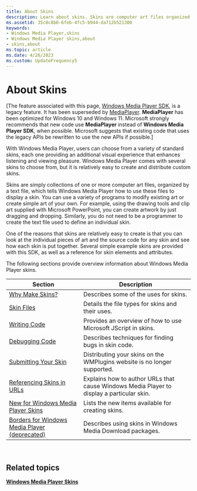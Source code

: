 ```yaml
---
title: About Skins
description: Learn about skins. Skins are computer art files organized by a text file, which tells Windows Media Player how to display a skin.
ms.assetid: 35c8c8b0-6feb-4fc5-b944-da712b521300
keywords:
- Windows Media Player,skins
- Windows Media Player skins,about
- skins,about
ms.topic: article
ms.date: 4/26/2023
ms.custom: UpdateFrequency5
---
```


# About Skins

\[The feature associated with this page, [Windows Media Player SDK](/windows/win32/wmp/windows-media-player-sdk), is a legacy feature. It has been superseded by [MediaPlayer](/uwp/api/Windows.Media.Playback.MediaPlayer). **MediaPlayer** has been optimized for Windows 10 and Windows 11. Microsoft strongly recommends that new code use **MediaPlayer** instead of **Windows Media Player SDK**, when possible. Microsoft suggests that existing code that uses the legacy APIs be rewritten to use the new APIs if possible.\]

With Windows Media Player, users can choose from a variety of standard skins, each one providing an additional visual experience that enhances listening and viewing pleasure. Windows Media Player comes with several skins to choose from, but it is relatively easy to create and distribute custom skins.

Skins are simply collections of one or more computer art files, organized by a text file, which tells Windows Media Player how to use these files to display a skin. You can use a variety of programs to modify existing art or create simple art of your own. For example, using the drawing tools and clip art supplied with Microsoft PowerPoint, you can create artwork by just dragging and dropping. Similarly, you do not need to be a programmer to create the text file used to define an individual skin.

One of the reasons that skins are relatively easy to create is that you can look at the individual pieces of art and the source code for any skin and see how each skin is put together. Several simple example skins are provided with this SDK, as well as a reference for skin elements and attributes.

The following sections provide overview information about Windows Media Player skins.



| Section                                                                                           | Description                                                                               |
|---------------------------------------------------------------------------------------------------|-------------------------------------------------------------------------------------------|
| [Why Make Skins?](why-make-skins.md)                                                             | Describes some of the uses for skins.                                                     |
| [Skin Files](skin-files.md)                                                                      | Details the file types for skins and their uses.                                          |
| [Writing Code](writing-code.md)                                                                  | Provides an overview of how to use Microsoft JScript in skins.                            |
| [Debugging Code](debugging-code.md)                                                              | Describes techniques for finding bugs in skin code.                                       |
| [Submitting Your Skin](submitting-your-skin.md)                                                  | Distributing your skins on the WMPlugins website is no longer supported.                  |
| [Referencing Skins in URLs](referencing-skins-in-urls.md)                                        | Explains how to author URLs that cause Windows Media Player to display a particular skin. |
| [New for Windows Media Player Skins](new-for-windows-media-player-skins.md)                      | Lists the new items available for creating skins.                                         |
| [Borders for Windows Media Player (deprecated)](borders-for-windows-media-player--deprecated.md) | Describes using skins in Windows Media Download packages.                                 |



 

## Related topics

<dl> <dt>

[**Windows Media Player Skins**](windows-media-player-skins.md)
</dt> </dl>

 

 




